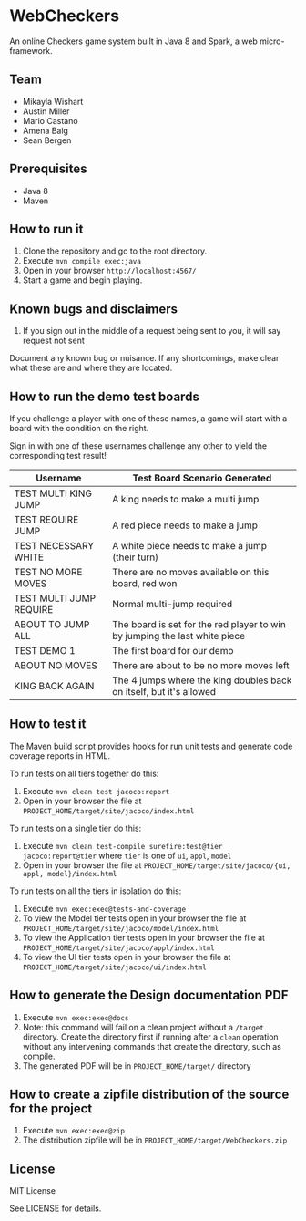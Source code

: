 # WebCheckers

An online Checkers game system built in Java 8 and Spark,
a web micro-framework.


## Team

- Mikayla Wishart
- Austin Miller
- Mario Castano
- Amena Baig
- Sean Bergen


## Prerequisites

- Java 8
- Maven


## How to run it

1. Clone the repository and go to the root directory.
2. Execute `mvn compile exec:java`
3. Open in your browser `http://localhost:4567/`
4. Start a game and begin playing.

## Known bugs and disclaimers
1. If you sign out in the middle of a request being sent to you, it will say
    request not sent 

Document any known bug or nuisance.
If any shortcomings, make clear what these are and where they are located.

## How to run the demo test boards
If you challenge a player with one of these names, a game will start with a 
board with the condition on the right.

Sign in with one of these usernames challenge any other to yield the 
corresponding test result!

|             Username             |                        Test Board Scenario Generated                       |
|----------------------------------|----------------------------------------------------------------------------|
|       TEST MULTI KING JUMP       |                      A king needs to make a multi jump                     |
|         TEST REQUIRE JUMP        |                      A red piece needs to make a jump                      |
|       TEST NECESSARY WHITE       |                A white piece needs to make a jump (their turn)             |
|        TEST NO MORE MOVES	       |              There are no moves available on this board, red won           |
|      TEST MULTI JUMP REQUIRE     |                         Normal multi-jump required                         |
|         ABOUT TO JUMP ALL        | The board is set for the red player to win by jumping the last white piece |
|            TEST DEMO 1           |                        The first board for our demo                        |
|          ABOUT NO MOVES          |                  There are about to be no more moves left                  |
|         KING BACK AGAIN          |    The 4 jumps where the king doubles back on itself, but it's allowed     |


## How to test it

The Maven build script provides hooks for run unit tests and generate code coverage
reports in HTML.

To run tests on all tiers together do this:

1. Execute `mvn clean test jacoco:report`
2. Open in your browser the file at `PROJECT_HOME/target/site/jacoco/index.html`

To run tests on a single tier do this:

1. Execute `mvn clean test-compile surefire:test@tier jacoco:report@tier` where `tier` is one of `ui`, `appl`, `model`
2. Open in your browser the file at `PROJECT_HOME/target/site/jacoco/{ui, appl, model}/index.html`

To run tests on all the tiers in isolation do this:

1. Execute `mvn exec:exec@tests-and-coverage`
2. To view the Model tier tests open in your browser the file at `PROJECT_HOME/target/site/jacoco/model/index.html`
3. To view the Application tier tests open in your browser the file at `PROJECT_HOME/target/site/jacoco/appl/index.html`
4. To view the UI tier tests open in your browser the file at `PROJECT_HOME/target/site/jacoco/ui/index.html`


## How to generate the Design documentation PDF

1. Execute `mvn exec:exec@docs`
2. Note: this command will fail on a clean project without a `/target`
directory. Create the directory first if running after a `clean` operation
without any intervening commands that create the directory, such as compile.
3. The generated PDF will be in `PROJECT_HOME/target/` directory


## How to create a zipfile distribution of the source for the project

1. Execute `mvn exec:exec@zip`
2. The distribution zipfile will be in `PROJECT_HOME/target/WebCheckers.zip`

## License

MIT License

See LICENSE for details.

